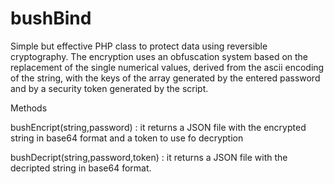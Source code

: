 # bushBind
Simple but effective  PHP class to protect data using reversible cryptography.
The encryption uses an obfuscation system based on the replacement of the single numerical values, derived from the ascii encoding of the string, with the keys of the array generated by the entered password and by a security token generated by the script.

Methods

bushEncript(string,password) : it returns a JSON file with the encrypted string in base64 format and a token to use fo decryption

bushDecript(string,password,token) : it returns a JSON file with the decripted string in base64 format.




